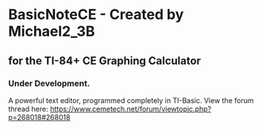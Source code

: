 # BasicNoteCE - Created by Michael2_3B
## for the TI-84+ CE Graphing Calculator
### Under Development.
A powerful text editor, programmed completely in TI-Basic. View the forum thread here: https://www.cemetech.net/forum/viewtopic.php?p=268018#268018

